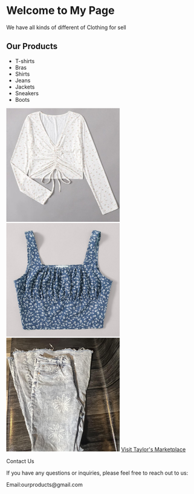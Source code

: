 <!DOCTYPE html><html>
<head>
    <title>My Clothing Shop </title>
</head>
<body>
<h1>Welcome to My  Page</h1>
    <p> We have all kinds of different of Clothing for sell</p>
    <h2>Our Products</h2>
    <ul>
        <li>T-shirts</li>
        <li>Bras</li>
        <li>Shirts</li>
        <li>Jeans</li>
        <li>Jackets</li>
        <li>Sneakers</li>
        <li>Boots</li>
    </ul>
    <img src="myphototop.jpg" alt= "My Clothing Shop " width ="300 " height ="300">
    <img  src="photo2top.jpg" alt= "My Clothing Shop " width ="300 " height ="300">
    <img src="jeans.jpg" alt= "My CLothing Shop " width ="300 " height ="300">
    <a href="https://www.depop.com/taylorsmarketplace/?brandIds=11817&productId=534325278" target="_blank">Visit Taylor's Marketplace</a>
    <p>Contact Us</p>
    <p>If you have any questions or inquiries, please feel free to reach out to us:</p>
    <p>Email:ourproducts@gmail.com</p>
 </body>

</html>
